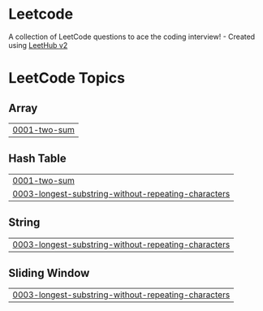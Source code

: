 # Leetcode
A collection of LeetCode questions to ace the coding interview! - Created using [LeetHub v2](https://github.com/arunbhardwaj/LeetHub-2.0)

<!---LeetCode Topics Start-->
# LeetCode Topics
## Array
|  |
| ------- |
| [0001-two-sum](https://github.com/Ramyakumaroffici/Leetcode/tree/master/0001-two-sum) |
## Hash Table
|  |
| ------- |
| [0001-two-sum](https://github.com/Ramyakumaroffici/Leetcode/tree/master/0001-two-sum) |
| [0003-longest-substring-without-repeating-characters](https://github.com/Ramyakumaroffici/Leetcode/tree/master/0003-longest-substring-without-repeating-characters) |
## String
|  |
| ------- |
| [0003-longest-substring-without-repeating-characters](https://github.com/Ramyakumaroffici/Leetcode/tree/master/0003-longest-substring-without-repeating-characters) |
## Sliding Window
|  |
| ------- |
| [0003-longest-substring-without-repeating-characters](https://github.com/Ramyakumaroffici/Leetcode/tree/master/0003-longest-substring-without-repeating-characters) |
<!---LeetCode Topics End-->